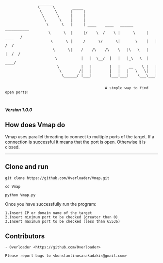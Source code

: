         
```
               _______
               \      \        _____
                \      \      |     |
                 \      \     |     |
                  \      \    |     |
                   \      \   |     | ____    ____   ______       ___________
                    \      \  |     |/    \  /    \ |      \     |    ____   /
                     \      \ |     /      \/      \|       \    |   |   /  /  
                      \      \|    /    /\    /\    \   |\   \   |   |__/  /
                       \           |   |  \__/  |   |   |_\   \  |    ____/
                        \          |   |        |   |    __    \ |   |
                         \        /|   |        |   |   |   \   \|   |
                          \______/ |___|        |___|___|    \___\___|
            
                  
                                              A simple way to find open ports!



```
***Version 1.0.0***

How does Vmap do
---

Vmap uses parallel threading to connect to multiple ports of the target. If a connection is successful it means
that the port is open. Otherwise it is closed.

---

Clone and run
---
```
git clone https://github.com/0verloader/Vmap.git
```
```
cd Vmap
```
```
python Vmap.py
```

Once you have successfully run the program:
```
1.Insert IP or domain name of the target
2.Insert minimum port to be checked (greater than 0)
3.Insert maximum port to be checked (less than 65536)
```

Contributors
---
```
- 0verloader <https://github.com/0verloader>

Please report bugs to <konstantinosarakadakis@gmail.com>
```
